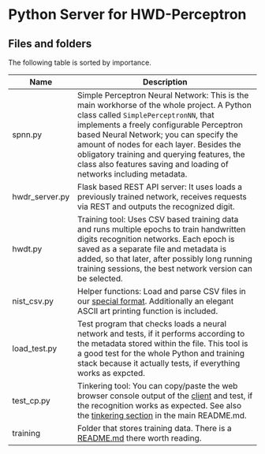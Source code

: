 Python Server for HWD-Perceptron
==========================================

Files and folders
-----------------

The following table is sorted by importance.

|Name                  |Description
|----------------------|-------------------------------------------------------
|spnn.py               |Simple Perceptron Neural Network: This is the main workhorse of the whole project. A Python class called `SimplePerceptronNN`, that implements a freely configurable Perceptron based Neural Network; you can specify the amount of nodes for each layer. Besides the obligatory training and querying features, the class also features saving and loading of networks including metadata.
|hwdr_server.py        |Flask based REST API server: It uses loads a previously trained network, receives requests via REST and outputs the recognized digit.
|hwdt.py               |Training tool: Uses CSV based training data and runs multiple epochs to train handwritten digits recognition networks. Each epoch is saved as a separate file and metadata is added, so that later, after possibly long running training sessions, the best network version can be selected.
|nist_csv.py           |Helper functions: Load and parse CSV files in our [special format](training#background-information). Additionally an elegant ASCII art printing function is included.
|load_test.py          |Test program that checks loads a neural network and tests, if it performs according to the metadata stored within the file. This tool is a good test for the whole Python and training stack because it actually tests, if everything works as expcted.
|test_cp.py            |Tinkering tool: You can copy/paste the web browser console output of the [client](../client/nn.html) and test, if the recognition works as expected. See also the [tinkering section](../#running-the-classification-manually-as-python-script) in the main README.md.
|training              |Folder that stores training data. There is a [README.md](training) there worth reading.
